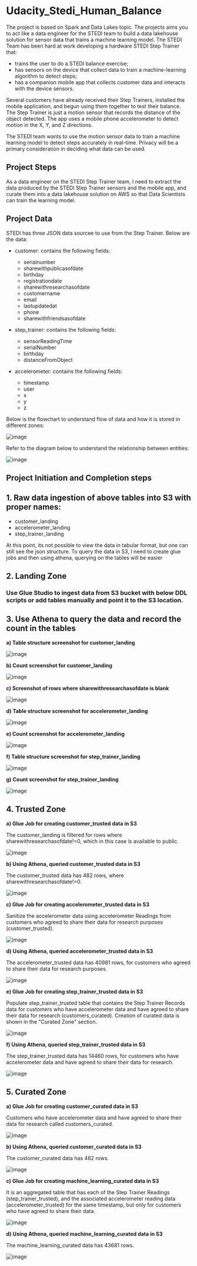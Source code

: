 # Udacity_Stedi_Human_Balance
The project is based on Spark and Data Lakes topic. The projects aims you to act like a data engineer for the STEDI team to build a data lakehouse solution for sensor data that trains a machine learning model.
The STEDI Team has been hard at work developing a hardware STEDI Step Trainer that:
- trains the user to do a STEDI balance exercise;
- has sensors on the device that collect data to train a machine-learning algorithm to detect steps;
- has a companion mobile app that collects customer data and interacts with the device sensors.

Several customers have already received their Step Trainers, installed the mobile application, and begun using them together to test their balance. The Step Trainer is just a motion sensor that records the distance of the object detected. The app uses a mobile phone accelerometer to detect motion in the X, Y, and Z directions.

The STEDI team wants to use the motion sensor data to train a machine learning model to detect steps accurately in real-time. Privacy will be a primary consideration in deciding what data can be used.

## Project Steps
As a data engineer on the STEDI Step Trainer team, I need to extract the data produced by the STEDI Step Trainer sensors and the mobile app, and curate them into a data lakehouse solution on AWS so that Data Scientists can train the learning model.

## Project Data
STEDI has three JSON data sourcee to use from the Step Trainer. Below are the data:
- customer: contains the following fields:
    - serialnumber
    - sharewithpublicasofdate
    - birthday
    - registrationdate
    - sharewithresearchasofdate
    - customername
    - email
    - lastupdatedat
    - phone
    - sharewithfriendsasofdate

- step_trainer: contains the following fields:
    - sensorReadingTime
    - serialNumber
    - birthday
    - distanceFromObject
 
- accelerometer: contains the following fields:
    - timestamp
    - user
    - x
    - y
    - z

Below is the flowchart to understand flow of data and how it is stored in different zones:

![image](https://github.com/user-attachments/assets/30f4d9de-7531-4bd2-881b-c20065b2a360)

Refer to the diagram below to understand the relationship between entities:

![image](https://github.com/user-attachments/assets/e1f1a3ff-f104-458f-ab5d-8e4844fae52c)

## Project Initiation and Completion steps

## 1. Raw data ingestion of above tables into S3 with proper names:

- customer_landing
- accelerometer_landing
- step_trainer_landing

At this point, its not possible to view the data in tabular format, but one can still see the json structure. To query the data in S3, I need to create glue jobs and then using athena, querying on the tables will be easier

## 2. Landing Zone
### Use Glue Studio to ingest data from S3 bucket with below DDL scripts or add tables manually and point it to the S3 location.

## 3. Use Athena to query the data and record the count in the tables

**a) Table structure screenshot for customer_landing**

![image](https://github.com/user-attachments/assets/7b0b2be8-f378-4ba8-9eef-13feef0210c9)

**b) Count screenshot for customer_landing**

![image](https://github.com/user-attachments/assets/80a19cd2-6ac4-4a35-a871-5623167cfa4f)

**c) Screenshot of rows where sharewithresearchasofdate is blank**

![image](https://github.com/user-attachments/assets/2d3704a3-a4de-44eb-b414-c891d5ff667a)

**d) Table structure screenshot for accelerometer_landing**

![image](https://github.com/user-attachments/assets/71104d7a-e94b-4902-84c0-24f58b6cbdf5)

**e) Count screenshot for accelerometer_landing**

![image](https://github.com/user-attachments/assets/7c77169b-cb44-412f-a14d-67745f061bbc)

**f) Table structure screenshot for step_trainer_landing**

![image](https://github.com/user-attachments/assets/f2fe9356-58ea-4a6d-8603-cf169d549070)

**g) Count screenshot for step_trainer_landing**

![image](https://github.com/user-attachments/assets/5bcc25eb-a4a1-40f7-9859-ecd4e0c543f7)

## 4. Trusted Zone

**a) Glue Job for creating customer_trusted data in S3**

The customer_landing is filtered for rows where sharewithresearchasofdate!=0, which in this case is available to public.

![image](https://github.com/user-attachments/assets/bed63686-7a93-4e79-aa89-68b971934d34)

**b) Using Athena, queried customer_trusted data in S3**

The customer_trusted data has 482 rows, where sharewithresearchasofdate!=0.

![image](https://github.com/user-attachments/assets/01c86602-355a-4b55-86e9-33a81a041297)

**c) Glue Job for creating accelerometer_trusted data in S3**

Sanitize the accelerometer data using accelerometer Readings from customers who agreed to share their data for research purposes (customer_trusted).

![image](https://github.com/user-attachments/assets/1340a6a8-b614-46b7-92f0-2368b5df8e15)

**d) Using Athena, queried accelerometer_trusted data in S3**

The accelerometer_trusted data has 40981 rows, for customers who agreed to share their data for research purposes.

![image](https://github.com/user-attachments/assets/29b1dacd-68a8-499d-8c8a-21f64288d434)

**e) Glue Job for creating step_trainer_trusted data in S3**

Populate step_trainer_trusted table that contains the Step Trainer Records data for customers who have accelerometer data and have agreed to share their data for research (customers_curated). Creation of curated data is shown in the "Curated Zone" section.

![image](https://github.com/user-attachments/assets/a5469b38-47d4-4f2e-9469-92c0e6e6e6ce)

**f) Using Athena, queried step_trainer_trusted data in S3**

The step_trainer_trusted data has 14460 rows, for customers who have accelerometer data and have agreed to share their data for research.

![image](https://github.com/user-attachments/assets/15ced832-a8b1-4aff-b799-5f02c52d03a5)

## 5. Curated Zone

**a) Glue Job for creating customer_curated data in S3**

Customers who have accelerometer data and have agreed to share their data for research called customers_curated.

![image](https://github.com/user-attachments/assets/34780afc-7fe1-45a3-8eed-673eda4b38fe)

**b) Using Athena, queried customer_curated data in S3**

The customer_curated data has 482 rows.

![image](https://github.com/user-attachments/assets/fb5c917f-33e7-41a8-aebd-fd17a981a92c)

**c) Glue Job for creating machine_learning_curated data in S3**

It is an aggregated table that has each of the Step Trainer Readings (step_trainer_trusted), and the associated accelerometer reading data (accelerometer_trusted) for the same timestamp, but only for customers who have agreed to share their data.

![image](https://github.com/user-attachments/assets/41055d75-b8cc-4346-bc3b-f7a210a4e577)

**d) Using Athena, queried machine_learning_curated data in S3**

The machine_learning_curated data has 43681 rows.

![image](https://github.com/user-attachments/assets/3c5bfe77-0705-4000-a997-7045099460ab)
